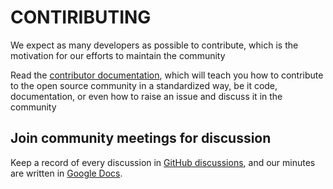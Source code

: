 # CONTIRIBUTING

We expect as many developers as possible to contribute, which is the motivation for our efforts to maintain the community

Read the [contributor documentation](../CONTRIBUTING.md), which will teach you how to contribute to the open source community in a standardized way, be it code, documentation, or even how to raise an issue and discuss it in the community


## Join community meetings for discussion
Keep a record of every discussion in [GitHub discussions](https://github.com/orgs/telepace/discussions), and our minutes are written in [Google Docs](https://docs.google.com/document/d/1nx8MDpuG74NASx081JcCpxPgDITNTpIIos0DS6Vr9GU/edit?usp=sharing).
